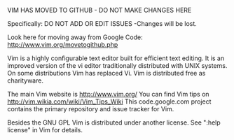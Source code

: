 VIM HAS MOVED TO GITHUB - DO NOT MAKE CHANGES HERE

Specifically: DO NOT ADD OR EDIT ISSUES -Changes will be lost.

Look here for moving away from Google Code: http://www.vim.org/movetogithub.php


Vim is a highly configurable text editor built for efficient text editing. It is an improved version of the vi editor traditionally distributed with UNIX systems.  On some distributions Vim has replaced Vi. Vim is distributed free as charityware.

The main Vim website is http://www.vim.org/
You can find Vim tips on http://vim.wikia.com/wiki/Vim_Tips_Wiki
This code.google.com project contains the primary repository and issue tracker for Vim.

Besides the GNU GPL Vim is distributed under another license.  See ":help license" in Vim for details.